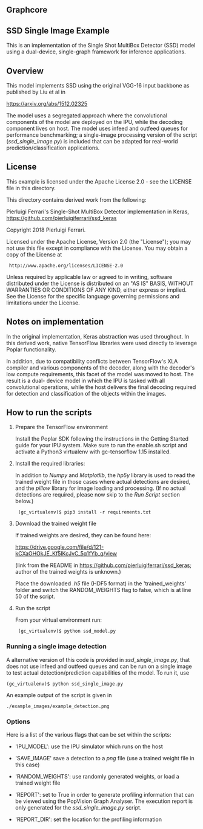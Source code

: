 Graphcore
---
## SSD Single Image Example

This is an implementation of the Single Shot MultiBox Detector (SSD) model using a dual-device, single-graph
framework for inference applications.

## Overview

This model implements SSD using the original VGG-16 input backbone as published by Liu et al in

https://arxiv.org/abs/1512.02325

The model uses a segregated approach where the convolutional components of the model are deployed on the IPU,
while the decoding component lives on host. The model uses infeed and outfeed queues for performance
benchmarking; a single-image processing version of the script (*ssd_single_image.py*) is included that can be
adapted for real-world prediction/classification applications.

## License

This example is licensed under the Apache License 2.0 - see the LICENSE file in this directory.

This directory contains derived work from the following:

Pierluigi Ferrari's Single-Shot MultiBox Detector implementation in Keras,
https://github.com/pierluigiferrari/ssd_keras

Copyright 2018 Pierluigi Ferrari.

Licensed under the Apache License, Version 2.0 (the "License");
you may not use this file except in compliance with the License.
You may obtain a copy of the License at

     http://www.apache.org/licenses/LICENSE-2.0

Unless required by applicable law or agreed to in writing, software
distributed under the License is distributed on an "AS IS" BASIS,
WITHOUT WARRANTIES OR CONDITIONS OF ANY KIND, either express or implied.
See the License for the specific language governing permissions and
limitations under the License.

## Notes on implementation

In the original implementation, Keras abstraction was used throughout. In this derived work, native TensorFlow libraries
were used directly to leverage Poplar functionality.

In addition, due to compatibility conflicts between TensorFlow's XLA compiler and various components of the decoder,
along with the decoder's low compute requirements, this facet of the model was moved to host. The result is a dual-
device model in which the IPU is tasked with all convolutional operations, while the host delivers the final
decoding required for detection and classification of the objects within the images.

## How to run the scripts

1) Prepare the TensorFlow environment

   Install the Poplar SDK following the instructions in the Getting Started guide for your IPU system. Make sure to run the enable.sh script and
   activate a Python3 virtualenv with gc-tensorflow 1.15 installed.

2) Install the required libraries:

    In addition to *Numpy* and *Matplotlib*, the *hp5y* library is used
    to read the trained weight file in those cases where actual detections are desired, and the *pillow* library for
    image loading and processing. (If no actual detections are required, please now skip to the *Run Script* section
    below.)

        (gc_virtualenv)$ pip3 install -r requirements.txt

3) Download the trained weight file

    If trained weights are desired, they can be found here:

    https://drive.google.com/file/d/121-kCXaOHOkJE_Kf5lKcJvC_5q1fYb_q/view

    (link from the README in https://github.com/pierluigiferrari/ssd_keras; author of the trained weights is unknown.)

    Place the downloaded *.h5* file (HDF5 format) in the 'trained_weights' folder and switch the RANDOM_WEIGHTS flag to
    false, which is at line 50 of the script.

4) Run the script

    From your virtual environment run:

        (gc_virtualenv)$ python ssd_model.py

### Running a single image detection

A alternative version of this code is provided in *ssd_single_image.py*, that does not use infeed and outfeed queues and can be
run on a single image to test actual detection/prediction capabilities of the model. To run it, use

    (gc_virtualenv)$ python ssd_single_image.py

An example output of the script is given in

    ./example_images/example_detection.png

### Options

Here is a list of the various flags that can be set within the scripts:

* 'IPU_MODEL': use the IPU simulator which runs on the host

* 'SAVE_IMAGE' save a detection to a *png* file (use a trained weight file in this case)

* 'RANDOM_WEIGHTS': use randomly generated weights, or load a trained weight file

* 'REPORT': set to True in order to generate profiling information that can be viewed using
    the PopVision Graph Analyser. The execution report is only generated for the
    *ssd_single_image.py* script.

* 'REPORT_DIR': set the location for the profiling information
